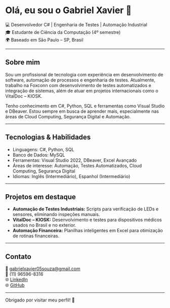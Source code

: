 # Olá, eu sou o Gabriel Xavier 👋

💻 Desenvolvedor C# | Engenharia de Testes | Automação Industrial  
🎓 Estudante de Ciência da Computação (4º semestre)  
🌍 Baseado em São Paulo – SP, Brasil  

---

## Sobre mim

Sou um profissional de tecnologia com experiência em desenvolvimento de software, automação de processos e engenharia de testes. Atualmente, trabalho na Foxconn com desenvolvimento de testes automatizados e integração de sistemas, além de atuar em projetos internacionais como o VitalDoc – KIOSK.

Tenho conhecimento em C#, Python, SQL e ferramentas como Visual Studio e DBeaver. Estou sempre em busca de aprender mais, especialmente nas áreas de Cloud Computing, Segurança Digital e Automação.

---

## Tecnologias & Habilidades

- Linguagens: C#, Python, SQL  
- Banco de Dados: MySQL  
- Ferramentas: Visual Studio 2022, DBeaver, Excel Avançado  
- Áreas de interesse: Automação, Testes Automatizados, Cloud Computing, Segurança Digital  
- Idiomas: Inglês (Intermediário), Espanhol (Intermediário)  

---

## Projetos em destaque

- **Automação de Testes Industriais:** Scripts para verificação de LEDs e sensores, eliminando inspeções manuais.  
- **VitalDoc – KIOSK:** Desenvolvimento e testes para dispositivos médicos usados no Brasil e no exterior.  
- **Automação Financeira:** Planilhas inteligentes em Excel para otimização de rotinas financeiras.  

---

## Contato

📧 gabrielxavier05souza@gmail.com  
📱 (11) 96596-8316  
🌐 [LinkedIn](www.linkedin.com/in/gabriel-xavier-17731437a)  
🌐 [GitHub](https://github.com/GabrielxTech)  

---

Obrigado por visitar meu perfil! 🚀
